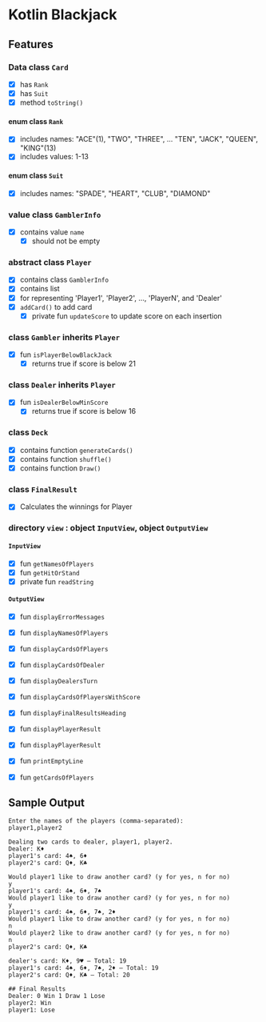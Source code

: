 # Kotlin Blackjack

## Features

### Data class `Card`
- [x] has `Rank`
- [x] has `Suit`
- [x] method `toString()`

#### enum class `Rank`
- [x] includes names: "ACE"(1), "TWO", "THREE", ... "TEN", "JACK", "QUEEN", "KING"(13)
- [x] includes values: 1-13

#### enum class `Suit`
- [x] includes names: "SPADE", "HEART", "CLUB", "DIAMOND"

### value class `GamblerInfo`
- [x] contains value `name`
  - [x] should not be empty

### abstract class `Player`
- [x] contains class `GamblerInfo`
- [x] contains list<Card>
- [x] for representing 'Player1', 'Player2', ..., 'PlayerN', and 'Dealer'
- [x] `addCard()` to add card
  - [x] private fun `updateScore` to update score on each insertion

### class `Gambler` inherits `Player`
- [x] fun `isPlayerBelowBlackJack`
  - [x] returns true if score is below 21

### class `Dealer` inherits `Player`
- [x] fun `isDealerBelowMinScore`
  - [x] returns true if score is below 16

### class `Deck`
- [x] contains function `generateCards()`
- [x] contains function `shuffle()`
- [x] contains function `Draw()`

### class `FinalResult`
- [x] Calculates the winnings for Player

### directory `view` : object `InputView`, object `OutputView`
#### `InputView`
- [x] fun `getNamesOfPlayers`
- [x] fun `getHitOrStand`
- [x] private fun `readString`

#### `OutputView`
- [x] fun `displayErrorMessages`
- [x] fun `displayNamesOfPlayers`
- [x] fun `displayCardsOfPlayers`
- [x] fun `displayCardsOfDealer`
- [x] fun `displayDealersTurn`
- [x] fun `displayCardsOfPlayersWithScore`
- [x] fun `displayFinalResultsHeading`
- [x] fun `displayPlayerResult`
- [x] fun `displayPlayerResult`
- [x] fun `printEmptyLine`
- [x] fun `getCardsOfPlayers`


## Sample Output
```
Enter the names of the players (comma-separated):
player1,player2

Dealing two cards to dealer, player1, player2.
Dealer: K♦
player1's card: 4♠, 6♦
player2's card: Q♦, K♣

Would player1 like to draw another card? (y for yes, n for no)
y
player1's card: 4♠, 6♦, 7♠
Would player1 like to draw another card? (y for yes, n for no)
y
player1's card: 4♠, 6♦, 7♠, 2♦
Would player1 like to draw another card? (y for yes, n for no)
n
Would player2 like to draw another card? (y for yes, n for no)
n
player2's card: Q♦, K♣

dealer's card: K♦, 9♥ – Total: 19
player1's card: 4♠, 6♦, 7♠, 2♦ – Total: 19
player2's card: Q♦, K♣ – Total: 20

## Final Results
Dealer: 0 Win 1 Draw 1 Lose
player2: Win
player1: Lose
```